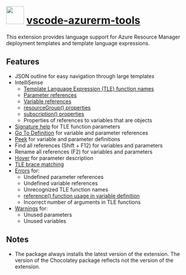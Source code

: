 # <img src="https://cdn.rawgit.com/chocolatey/chocolatey-coreteampackages/6182f6eb471a17f0aeee3e05dc9f1ad5d8c9d1e3/icons/vscode-azurerm-tools.png" width="48" height="48"/> [vscode-azurerm-tools](https://chocolatey.org/packages/vscode-azurerm-tools)

This extension provides language support for Azure Resource Manager deployment templates and template language expressions.

## Features

* JSON outline for easy navigation through large templates
* IntelliSense
  * [Template Language Expression (TLE) function names](https://go.microsoft.com/fwlink/?LinkID=733958)
  * [Parameter references](https://go.microsoft.com/fwlink/?LinkID=733959)
  * [Variable references](https://go.microsoft.com/fwlink/?LinkID=733960)
  * [resourceGroup() properties](https://azure.microsoft.com/en-us/documentation/articles/resource-group-template-functions/#resourcegroup)
  * [subscription() properties](https://azure.microsoft.com/en-us/documentation/articles/resource-group-template-functions/#subscription)
  * Properties of references to variables that are objects
* [Signature help](https://code.visualstudio.com/docs/editor/editingevolved#_parameter-hints) for TLE function parameters
* [Go To Definition](https://code.visualstudio.com/docs/editor/editingevolved#_go-to-definition) for variable and parameter references
* [Peek](https://code.visualstudio.com/docs/editor/editingevolved#_peek) for variable and parameter definitions
* Find all references (Shift + F12) for variables and parameters
* Rename all references (F2) for variables and parameters
* [Hover](https://code.visualstudio.com/docs/editor/editingevolved#_hover) for parameter description
* [TLE brace matching](https://code.visualstudio.com/docs/editor/editingevolved#_bracket-matching)
* [Errors](https://code.visualstudio.com/docs/editor/editingevolved#_errors-warnings) for:
  * Undefined parameter references
  * Undefined variable references
  * Unrecognized TLE function names
  * [reference() function usage in variable definition](https://azure.microsoft.com/en-us/documentation/articles/resource-group-template-functions/#reference)
  * Incorrect number of arguments in TLE functions
* [Warnings](https://code.visualstudio.com/docs/editor/editingevolved#_errors-warnings) for:
  * Unused parameters
  * Unused variables

## Notes

* The package always installs the latest version of the extension.
  The version of the Chocolatey package reflects not the version of the extension.
